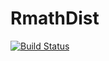 # RmathDist

[![Build Status](https://travis-ci.org/simonbyrne/RmathDist.jl.png)](https://travis-ci.org/simonbyrne/RmathDist.jl)
